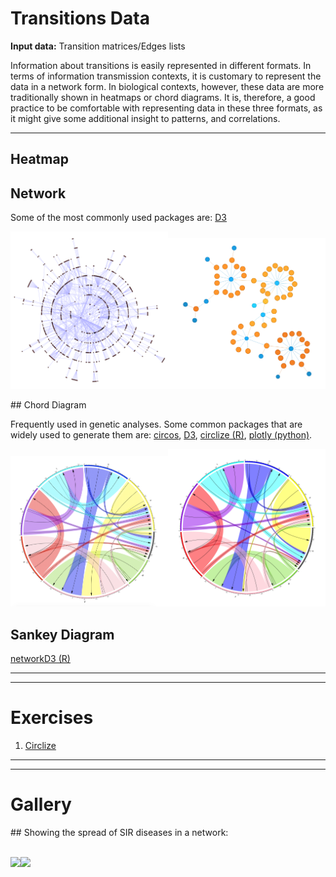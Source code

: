 # Transitions Data

**Input data:** Transition matrices/Edges lists

Information about transitions is easily represented in different formats. In terms of information transmission contexts, it is customary to represent the data in a network form. In biological contexts, however, these data are more traditionally shown in heatmaps or chord diagrams. It is, therefore, a good practice to be comfortable with representing data in these three formats, as it might give some additional insight to patterns, and correlations.

<hr>

## Heatmap

## Network

Some of the most commonly used packages are: [D3](https://beta.observablehq.com/@mbostock/disjoint-force-directed-graph)

<img src="../media/network.png" width="50%"><a href="../media/uninterpretableChain.html"><img src="../media/chain.png" width="50%"></a>

## Chord Diagram

Frequently used in genetic analyses. Some common packages that are widely used to generate them are: [circos](http://www.circos.ca), [D3](https://beta.observablehq.com/@mbostock/d3-chord-diagram), [circlize (R)](https://beta.observablehq.com/), [plotly (python)](https://plot.ly/python/filled-chord-diagram/).

<img src="../media/chord_Baseline.png" width="50%"><img src="../media/chord_ATSB.png" width="50%">


## Sankey Diagram

[networkD3 (R)](https://www.r-graph-gallery.com/sankey-diagram/)

<hr><hr>

# Exercises

1. <a name="exercise01">[Circlize](https://github.com/Chipdelmal/dataViz_CADi/tree/master/Day02/scripts/Circlize)</a>


<hr><hr>

# Gallery

## Showing the spread of SIR diseases in a network:

<br>
<img src="../media/SPA.gif" width="50%"><img src="../media/WS.gif" width="50%">
